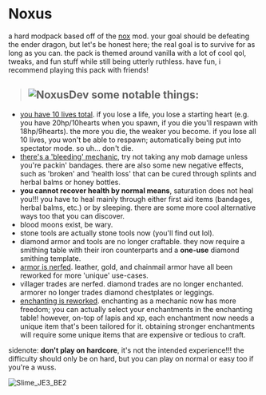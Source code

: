 # Noxus

a hard modpack based off of the [nox](https://github.com/qxeii/nox-renoxed) mod. your goal should be defeating the ender dragon, but let's be honest here; the real goal is to survive for as long as you can. the pack is themed around vanilla with a lot of cool qol, tweaks, and fun stuff while still being utterly ruthless. have fun, i recommend playing this pack with friends!

> ## ![NoxusDev](https://github.com/user-attachments/assets/e9168718-0a95-4de8-8f8d-31bbd90f5a4b) some notable things:

- [you have 10 lives total](https://github.com/iChun/LimitedLives). if you lose a life, you lose a starting heart (e.g. you have 20hp/10hearts when you spawn, if you die you'll respawn with 18hp/9hearts). the more you die, the weaker you become. if you lose all 10 lives, you won't be able to respawn; automatically being put into spectator mode. so uh... don't die. 
- [there's a 'bleeding' mechanic](https://github.com/Xires87/Haemorrhage), try not taking any mob damage unless you're packin' bandages. there are also some new negative effects, such as 'broken' and 'health loss' that can be cured through splints and herbal balms or honey bottles.
- **you cannot recover health by normal means**, saturation does not heal you!!! you have to heal mainly through either first aid items (bandages, herbal balms, etc.) or by sleeping. there are some more cool alternative ways too that you can discover.
- blood moons exist, be wary.
- stone tools are actually stone tools now (you'll find out lol).
- diamond armor and tools are no longer craftable. they now require a smithing table with their iron counterparts and a **one-use** diamond smithing template.
- [armor is nerfed](https://github.com/ryleu/armor-nerf). leather, gold, and chainmail armor have all been reworked for more 'unique' use-cases.
- villager trades are nerfed. diamond trades are no longer enchanted. armorer no longer trades diamond chestplates or leggings.
- [enchanting is reworked](https://github.com/Akinesis/better-enchanting). enchanting as a mechanic now has more freedom; you can actually select your enchantments in the enchanting table! however, on-top of lapis and xp, each enchantment now needs a unique item that's been tailored for it. obtaining stronger enchantments will require some unique items that are expensive or tedious to craft.

sidenote: **don't play on hardcore**, it's not the intended experience!!! the difficulty should only be on hard, but you can play on normal or easy too if you're a wuss.

![Slime_JE3_BE2](https://github.com/user-attachments/assets/fc5dc43b-543b-40ae-a5a7-627a82be73cc)
